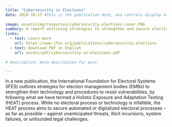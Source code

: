 ```yaml
---
title: "Cybersecurity in Elections"
date: 2018-10-17 #this is the publication date, and controls display order.
 
image: assets/img/resources/cybersecurity-elections-cover.PNG
summary: A report outlining strategies to strengthen and secure election management bodies.
links:
  - text: Learn more
    url: https://www.ifes.org/publications/cybersecurity-elections
  - text: Download PDF in English
    url: assets/pdf/cybersecurity-in-elections.pdf
    
# description: meta description for post.

---
```


In a new publication, the International Foundation for Electoral Systems (IFES) outlines strategies for election management bodies (EMBs) to strengthen their technology and procedures to resist vulnerabilities, by following what we have termed a Holistic Exposure and Adaptation Testing (HEAT) process. While no electoral process or technology is infallible, the HEAT process aims to secure automated or digitalized electoral processes – as far as possible – against unanticipated threats, illicit incursions, system failures, or unfounded legal challenges.
